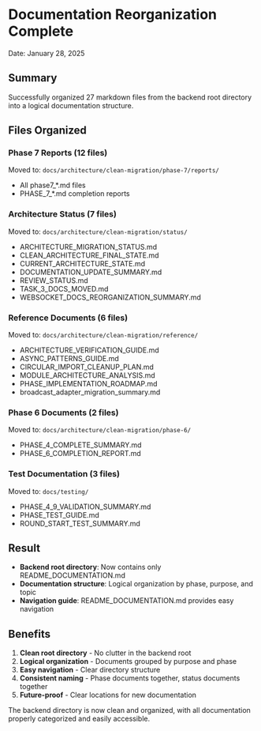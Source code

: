 # Documentation Reorganization Complete

Date: January 28, 2025

## Summary

Successfully organized 27 markdown files from the backend root directory into a logical documentation structure.

## Files Organized

### Phase 7 Reports (12 files)
Moved to: `docs/architecture/clean-migration/phase-7/reports/`
- All phase7_*.md files
- PHASE_7_*.md completion reports

### Architecture Status (7 files)
Moved to: `docs/architecture/clean-migration/status/`
- ARCHITECTURE_MIGRATION_STATUS.md
- CLEAN_ARCHITECTURE_FINAL_STATE.md
- CURRENT_ARCHITECTURE_STATE.md
- DOCUMENTATION_UPDATE_SUMMARY.md
- REVIEW_STATUS.md
- TASK_3_DOCS_MOVED.md
- WEBSOCKET_DOCS_REORGANIZATION_SUMMARY.md

### Reference Documents (6 files)
Moved to: `docs/architecture/clean-migration/reference/`
- ARCHITECTURE_VERIFICATION_GUIDE.md
- ASYNC_PATTERNS_GUIDE.md
- CIRCULAR_IMPORT_CLEANUP_PLAN.md
- MODULE_ARCHITECTURE_ANALYSIS.md
- PHASE_IMPLEMENTATION_ROADMAP.md
- broadcast_adapter_migration_summary.md

### Phase 6 Documents (2 files)
Moved to: `docs/architecture/clean-migration/phase-6/`
- PHASE_4_COMPLETE_SUMMARY.md
- PHASE_6_COMPLETION_REPORT.md

### Test Documentation (3 files)
Moved to: `docs/testing/`
- PHASE_4_9_VALIDATION_SUMMARY.md
- PHASE_TEST_GUIDE.md
- ROUND_START_TEST_SUMMARY.md

## Result

- **Backend root directory**: Now contains only README_DOCUMENTATION.md
- **Documentation structure**: Logical organization by phase, purpose, and topic
- **Navigation guide**: README_DOCUMENTATION.md provides easy navigation

## Benefits

1. **Clean root directory** - No clutter in the backend root
2. **Logical organization** - Documents grouped by purpose and phase
3. **Easy navigation** - Clear directory structure
4. **Consistent naming** - Phase documents together, status documents together
5. **Future-proof** - Clear locations for new documentation

The backend directory is now clean and organized, with all documentation properly categorized and easily accessible.